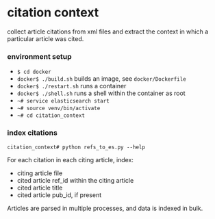 # citation context
collect article citations from xml files and extract the context in which a particular article was cited.

### environment setup
- `$ cd docker`
- `docker$ ./build.sh` builds an image, see `docker/Dockerfile`
- `docker$ ./restart.sh` runs a container
- `docker$ ./shell.sh` runs a shell within the container as root
- `~# service elasticsearch start`
- `~# source venv/bin/activate`
- `~# cd citation_context`

### index citations
```
citation_context# python refs_to_es.py --help
```
For each citation in each citing article, index:
- citing article file
- cited article ref_id within the citing article
- cited article title
- cited article pub_id, if present

Articles are parsed in multiple processes, and data is indexed in bulk.
